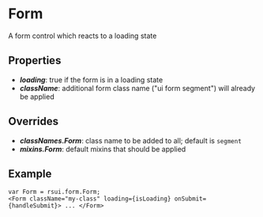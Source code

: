 Form
====

A form control which reacts to a loading state

Properties
----------
- ***loading***: true if the form is in a loading state
- ***className***: additional form class name ("ui form segment") will already be applied

Overrides
---------
- ***classNames.Form***: class name to be added to all; default is ```segment```
- ***mixins.Form***: default mixins that should be applied

Example
--------
    var Form = rsui.form.Form;
    <Form className="my-class" loading={isLoading} onSubmit={handleSubmit}> ... </Form>
